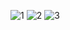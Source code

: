 ![1](https://cloud.githubusercontent.com/assets/16939699/14231566/e4f09f5e-f9a5-11e5-8c34-0b4a22c50a2c.PNG)
![2](https://cloud.githubusercontent.com/assets/16939699/14231567/e4f18aa4-f9a5-11e5-8e81-7497abf24d22.PNG)
![3](https://cloud.githubusercontent.com/assets/16939699/14231568/e4f2f51a-f9a5-11e5-8daa-754acc4b3aa0.PNG)
